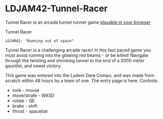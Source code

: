 # LDJAM42-Tunnel-Racer
Tunnel Racer is an arcade tunnel runner game [playable in your browser](https://espiongames.itch.io/tunnel-racer)

Tunnel Racer

    LDJAM42: "Running out of space"

Tunnel Racer is a challenging arcade racer! In this fast paced game you must avoid running into the glowing red beams - or be killed! Navigate through the twisting and shrinking tunnel to the end of a 2000 meter gauntlet, and sweet victory.

This game was entered into the Ludem Dare Compo, and was made from scratch within 48 hours by a team of one. The entry page is here.
Controls:

- look - mouse
- move/strafe - WASD
- rotate - QE
- brake - shift  
- thrust - spacebar 
